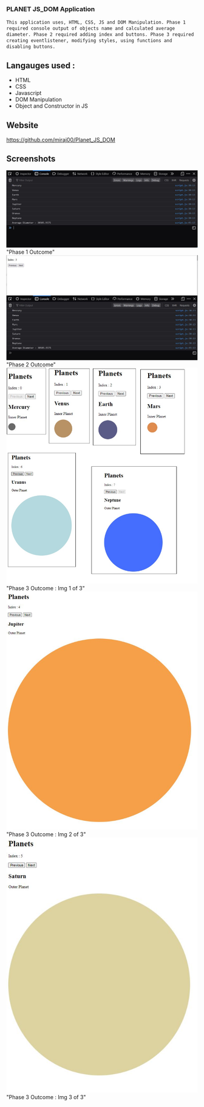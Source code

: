 ### PLANET JS_DOM Application
    This application uses, HTML, CSS, JS and DOM Manipulation. Phase 1 required console output of objects name and calculated average diameter. Phase 2 required adding index and buttons. Phase 3 required creating eventlistener, modifying styles, using functions and disabling buttons.   

## Langauges used : 
* HTML
* CSS
* Javascript
* DOM Manipulation
* Object and Constructor in JS

## Website

https://github.com/miraj00/Planet_JS_DOM

## Screenshots

![](/assets/images/phase1output.JPG) "Phase 1 Outcome"
![](/assets/images/phase2output.JPG) "Phase 2 Outcome"
![](/assets/images/phase3output.JPG) "Phase 3 Outcome : Img 1 of 3"
![](/assets/images/phase4output.JPG) "Phase 3 Outcome : Img 2 of 3"
![](/assets/images/phase5output.JPG) "Phase 3 Outcome : Img 3 of 3"